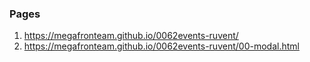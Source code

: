 ### Pages
1. <https://megafronteam.github.io/0062events-ruvent/>
2. <https://megafronteam.github.io/0062events-ruvent/00-modal.html>
